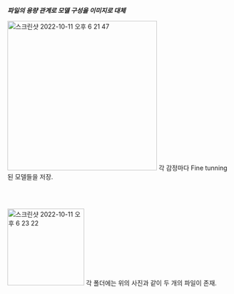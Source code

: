 ***파일의 용량 관계로 모델 구성을 이미지로 대체***   

<img width="335" alt="스크린샷 2022-10-11 오후 6 21 47" src="https://user-images.githubusercontent.com/94213374/195051471-722b1b3c-1114-4c0b-9d6b-c3a3571abe93.png">
각 감정마다 Fine tunning 된 모델들을 저장. 

<br/><br/>

<img width="172" alt="스크린샷 2022-10-11 오후 6 23 22" src="https://user-images.githubusercontent.com/94213374/195051804-a8d60e6f-f2b3-4e1f-a82b-96e2122cd1ba.png">
각 폴더에는 위의 사진과 같이 두 개의 파일이 존재.

